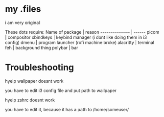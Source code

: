 # my .files
i am very original

These dots require:
Name of package | reason
--------------- | ------
picom | compositor
xbindkeys | keybind manager (i dont like doing them in i3 config)
dmenu | program launcher (rofi machine broke)
alacritty | terminal
feh | background thing
polybar | bar

# Troubleshooting
 hyelp wallpaper doesnt work

 you have to edit i3 config file and put path to wallpaper

 hyelp zshrc doesnt work

 you have to edit it, because it has a path to /home/someuser/


